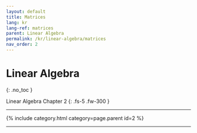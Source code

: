 ```yaml
---
layout: default
title: Matrices
lang: kr
lang-ref: matrices
parent: Linear Algebra
permalink: /kr/linear-algebra/matrices
nav_order: 2
---
```


# Linear Algebra
{: .no_toc }


Linear Algebra Chapter 2
{: .fs-5 .fw-300 }

---

{% include category.html category=page.parent id=2 %}

---

